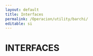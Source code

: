 ```yaml
---
layout: default
title: Interfaces
permalink: /Operacion/utility/barchi/
editable: si
---
```


# INTERFACES

